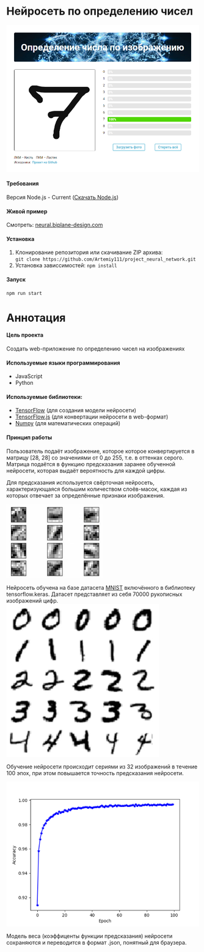 # Нейросеть по определению чисел

![](./src/assets/screen.jpg)

#### Требования

Версия Node.js - Current ([Скачать Node.js](https://nodejs.org/en/download/current/))

#### Живой пример

Смотреть: [neural.biplane-design.com](http://neural.biplane-design.com/)

#### Установка

1. Клонирование репозитория или скачивание ZIP архива:  
   `git clone https://github.com/Artemiy111/project_neural_network.git`
2. Установка зависсимостей: `npm install`

#### Запуск

```sh
npm run start
```

# Аннотация

#### Цель проекта

Создать web-приложение по определению чисел на изображениях

#### Используемые языки программирования

- JavaScript
- Python

#### Используемые библиотеки:

- [TensorFlow](https://www.tensorflow.org/) (для создания модели нейросети)
- [TensorFlow.js](https://js.tensorflow.org/api/latest/) (для конвертации нейросети в web-формат)
- [Numpy](https://numpy.org/) (для математических операций)

#### Принцип работы

Пользователь подаёт изображение, которое которое конвертируется в матрицу [28, 28] со значениями от 0 до 255, т.е. в оттенках серого. Матрица подаётся в функцию предсказания заранее обученной нейросети, которая выдаёт вероятность для каждой цифры.

Для предсказания используется свёрточная нейросеть, характеризующаяся большим количеством слоёв-масок, каждая из которых отвечает за определённые признаки изображения.

![](./src/assets/layers.jpg)

Нейросеть обучена на базе датасета [MNIST](http://yann.lecun.com/exdb/mnist/) включённого в библиотеку tensorflow.keras. Датасет представляет из себя 70000 рукописных изображений цифр.  
![](./src/assets/mnist.jpg)

Обучение нейросети происходит сериями из 32 изображений в течение 100 эпох, при этом повышается точность предсказания нейросети.

![](./src/assets/graph.png)

Модель веса (коэффиценты функции предсказания) нейросети сохраняются и переводится в формат .json, понятный для браузера.
